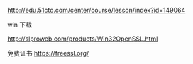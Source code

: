 http://edu.51cto.com/center/course/lesson/index?id=149064

win 下载

http://slproweb.com/products/Win32OpenSSL.html

免费证书 https://freessl.org/